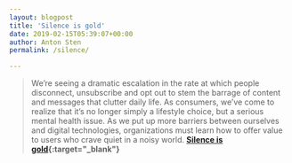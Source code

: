 ```yaml
---
layout: blogpost
title: 'Silence is gold'
date: 2019-02-15T05:39:07+00:00
author: Anton Sten
permalink: /silence/

---
```

>We’re seeing a dramatic escalation in the rate at which people disconnect, unsubscribe and opt out to stem the barrage of content and messages that clutter daily life. As consumers, we’ve come to realize that it’s no longer simply a lifestyle choice, but a serious mental health issue. As we put up more barriers between ourselves and digital technologies, organizations must learn how to offer value to users who crave quiet in a noisy world.
**[Silence is gold](https://trends.fjordnet.com/trends/silence-is-gold){:target="_blank"}**

